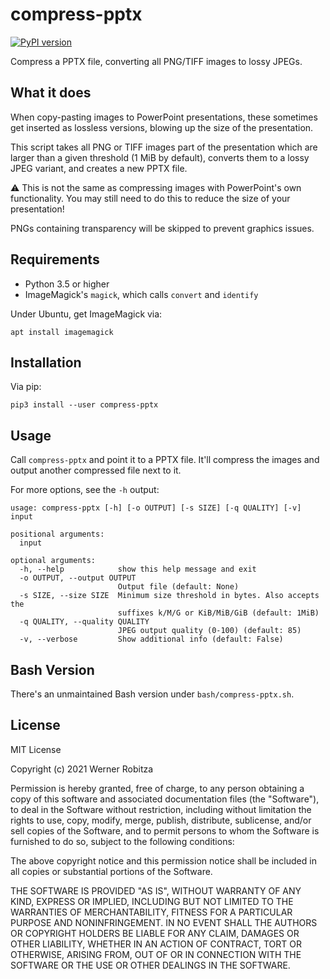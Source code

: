 # compress-pptx

[![PyPI version](https://img.shields.io/pypi/v/compress-pptx.svg)](https://pypi.org/project/compress-pptx)

Compress a PPTX file, converting all PNG/TIFF images to lossy JPEGs.

## What it does

When copy-pasting images to PowerPoint presentations, these sometimes get inserted as lossless versions, blowing up the size of the presentation.

This script takes all PNG or TIFF images part of the presentation which are larger than a given threshold (1 MiB by default), converts them to a lossy JPEG variant, and creates a new PPTX file.

:warning: This is not the same as compressing images with PowerPoint's own functionality. You may still need to do this to reduce the size of your presentation!

PNGs containing transparency will be skipped to prevent graphics issues.
## Requirements

- Python 3.5 or higher
- ImageMagick's `magick`, which calls `convert` and `identify`

Under Ubuntu, get ImageMagick via:

```
apt install imagemagick
```

## Installation

Via pip:

```
pip3 install --user compress-pptx
```

## Usage

Call `compress-pptx` and point it to a PPTX file. It'll compress the images and output another compressed file next to it.

For more options, see the `-h` output:

```
usage: compress-pptx [-h] [-o OUTPUT] [-s SIZE] [-q QUALITY] [-v] input

positional arguments:
  input

optional arguments:
  -h, --help            show this help message and exit
  -o OUTPUT, --output OUTPUT
                        Output file (default: None)
  -s SIZE, --size SIZE  Minimum size threshold in bytes. Also accepts the
                        suffixes k/M/G or KiB/MiB/GiB (default: 1MiB)
  -q QUALITY, --quality QUALITY
                        JPEG output quality (0-100) (default: 85)
  -v, --verbose         Show additional info (default: False)
```

## Bash Version

There's an unmaintained Bash version under `bash/compress-pptx.sh`.

## License

MIT License

Copyright (c) 2021 Werner Robitza

Permission is hereby granted, free of charge, to any person obtaining a copy
of this software and associated documentation files (the "Software"), to deal
in the Software without restriction, including without limitation the rights
to use, copy, modify, merge, publish, distribute, sublicense, and/or sell
copies of the Software, and to permit persons to whom the Software is
furnished to do so, subject to the following conditions:

The above copyright notice and this permission notice shall be included in all
copies or substantial portions of the Software.

THE SOFTWARE IS PROVIDED "AS IS", WITHOUT WARRANTY OF ANY KIND, EXPRESS OR
IMPLIED, INCLUDING BUT NOT LIMITED TO THE WARRANTIES OF MERCHANTABILITY,
FITNESS FOR A PARTICULAR PURPOSE AND NONINFRINGEMENT. IN NO EVENT SHALL THE
AUTHORS OR COPYRIGHT HOLDERS BE LIABLE FOR ANY CLAIM, DAMAGES OR OTHER
LIABILITY, WHETHER IN AN ACTION OF CONTRACT, TORT OR OTHERWISE, ARISING FROM,
OUT OF OR IN CONNECTION WITH THE SOFTWARE OR THE USE OR OTHER DEALINGS IN THE
SOFTWARE.
